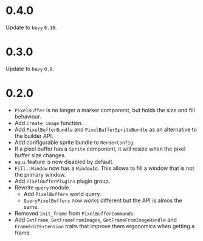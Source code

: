 # 0.4.0

Update to `bevy` `0.10`.

# 0.3.0

Update to `bevy` `0.9`.

# 0.2.0

- `PixelBuffer` is no longer a marker component, but holds the size and fill behaviour.
- Add `create_image` function.
- Add `PixelBufferBundle` and `PixelBufferSpriteBundle` as an alternative to the builder API.
- Add configurable sprite bundle to `RenderConfig`.
- If a pixel buffer has a `Sprite` component, it will resize when the pixel buffer size changes.
- `egui` feature is now disabled by default.
- `Fill::Window` now has a `WindowId`. This allows to fill a window that is not the primary window.
- Add `PixelBufferPlugins` plugin group.
- Rewrite `query` module.
  - Add `PixelBuffers` world query.
  - `QueryPixelBuffers` now works different but the API is almos the same.
- Removed `init_frame` from `PixelBufferCommands`.
- Add `GetFrame`, `GetFrameFromImages`, `GetFrameFromImageHandle` and `FrameEditExtension` traits that improve them ergonomics when getting a frame.
